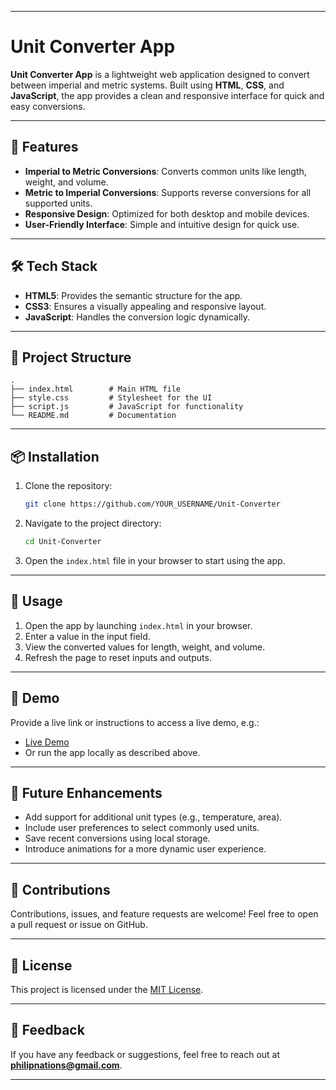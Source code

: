 
---

# Unit Converter App

**Unit Converter App** is a lightweight web application designed to convert between imperial and metric systems. Built using **HTML**, **CSS**, and **JavaScript**, the app provides a clean and responsive interface for quick and easy conversions.

---

## 🚀 Features

- **Imperial to Metric Conversions**: Converts common units like length, weight, and volume.
- **Metric to Imperial Conversions**: Supports reverse conversions for all supported units.
- **Responsive Design**: Optimized for both desktop and mobile devices.
- **User-Friendly Interface**: Simple and intuitive design for quick use.

---

## 🛠️ Tech Stack

- **HTML5**: Provides the semantic structure for the app.
- **CSS3**: Ensures a visually appealing and responsive layout.
- **JavaScript**: Handles the conversion logic dynamically.

---

## 📂 Project Structure

```plaintext
.
├── index.html        # Main HTML file
├── style.css         # Stylesheet for the UI
├── script.js         # JavaScript for functionality
└── README.md         # Documentation
```

---

## 📦 Installation

1. Clone the repository:
   ```bash
   git clone https://github.com/YOUR_USERNAME/Unit-Converter
   ```
2. Navigate to the project directory:
   ```bash
   cd Unit-Converter
   ```
3. Open the `index.html` file in your browser to start using the app.

---

## 🔧 Usage

1. Open the app by launching `index.html` in your browser.
2. Enter a value in the input field.
3. View the converted values for length, weight, and volume.
4. Refresh the page to reset inputs and outputs.

---

## 🎨 Demo

Provide a live link or instructions to access a live demo, e.g.:

- [Live Demo](https://bucolic-babka-3158aa.netlify.app/)
- Or run the app locally as described above.

---

## 🚀 Future Enhancements

- Add support for additional unit types (e.g., temperature, area).
- Include user preferences to select commonly used units.
- Save recent conversions using local storage.
- Introduce animations for a more dynamic user experience.

---

## 🤝 Contributions

Contributions, issues, and feature requests are welcome! Feel free to open a pull request or issue on GitHub.

---

## 📜 License

This project is licensed under the [MIT License](LICENSE).

---

## 💬 Feedback

If you have any feedback or suggestions, feel free to reach out at **philipnations@gmail.com**.

---
